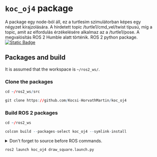 # `koc_oj4` package
A package egy node-ból áll, ez a turtlesim szimulátorban képes egy négyzet kirajzolására. A hirdetett topic /turtle1/cmd_vel/twist típusú, míg a topic, amit az elfordulás érzékelésére alkalmaz az a /turtle1/pose. A megvalósítás ROS 2 Humble alatt történik.
ROS 2 python package.  [![Static Badge](https://img.shields.io/badge/ROS_2-Humble-34aec5)](https://docs.ros.org/en/humble/)
## Packages and build

It is assumed that the workspace is `~/ros2_ws/`.

### Clone the packages
``` r
cd ~/ros2_ws/src
```
``` r
git clone https://github.com/Kocsi-HorvathMartin/koc_oj4
```

### Build ROS 2 packages
``` r
cd ~/ros2_ws
```
``` r
colcon build --packages-select koc_oj4 --symlink-install
```

<details>
<summary> Don't forget to source before ROS commands.</summary>

``` bash
source ~/ros2_ws/install/setup.bash
```
</details>

``` r
ros2 launch koc_oj4 draw_square.launch.py
```